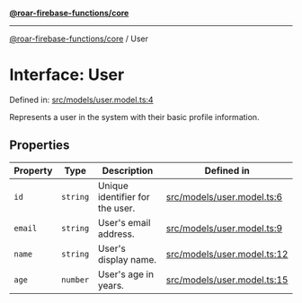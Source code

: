[**@roar-firebase-functions/core**](../README.md)

---

[@roar-firebase-functions/core](../README.md) / User

# Interface: User

Defined in: [src/models/user.model.ts:4](src/src/models/user.model.ts#4)

Represents a user in the system with their basic profile information.

## Properties

| Property                   | Type     | Description                     | Defined in                                                     |
| -------------------------- | -------- | ------------------------------- | -------------------------------------------------------------- |
| <a id="id"></a> `id`       | `string` | Unique identifier for the user. | [src/models/user.model.ts:6](src/src/models/user.model.ts#6)   |
| <a id="email"></a> `email` | `string` | User's email address.           | [src/models/user.model.ts:9](src/src/models/user.model.ts#9)   |
| <a id="name"></a> `name`   | `string` | User's display name.            | [src/models/user.model.ts:12](src/src/models/user.model.ts#12) |
| <a id="age"></a> `age`     | `number` | User's age in years.            | [src/models/user.model.ts:15](src/src/models/user.model.ts#15) |
